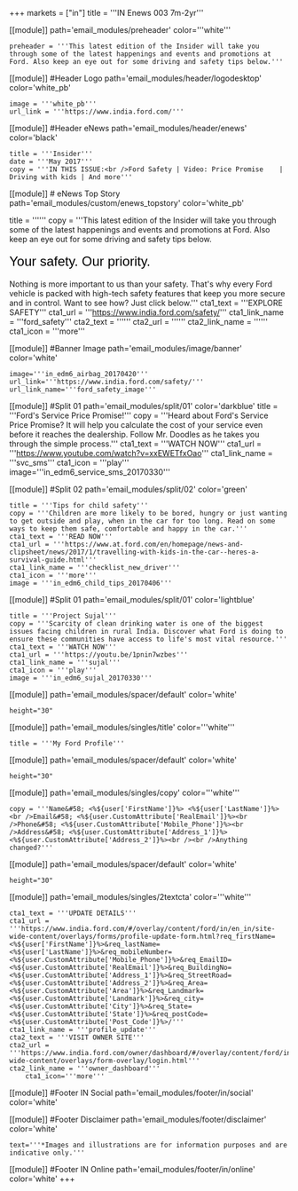 +++
markets = ["in"]
title = '''IN Enews 003 7m-2yr'''

[[module]]
path='email_modules/preheader'
color='''white'''

	preheader = '''This latest edition of the Insider will take you through some of the latest happenings and events and promotions at Ford. Also keep an eye out for some driving and safety tips below.'''

[[module]] #Header Logo
path='email_modules/header/logodesktop'
color='white_pb'

	image = '''white_pb'''
	url_link = '''https://www.india.ford.com/'''

[[module]] #Header eNews
path='email_modules/header/enews'
color='black'

	title = '''Insider'''
	date = '''May 2017'''
	copy = '''IN THIS ISSUE:<br />Ford Safety | Video: Price Promise	| Driving with kids | And more'''

[[module]] # eNews Top Story
path='email_modules/custom/enews_topstory'
color='white_pb'

title = ''''''
	copy = '''This latest edition of the Insider will take you through some of the latest happenings and events and promotions at Ford. Also keep an eye out for some driving and safety tips below. <br /><br /><span style="color:#000001; font-size: 24px; font-family: 'Arial','Helvetica','Sans-Serif'; line-height: 30px; font-weight: normal; font-style: regular;">Your safety. Our priority.</span><br /><br />Nothing is more important to us than your safety. That's why every Ford vehicle is packed with high-tech safety features that keep you more secure and in control. Want to see how? Just click below.'''
	cta1_text = '''EXPLORE SAFETY'''
	cta1_url = '''https://www.india.ford.com/safety/'''
	cta1_link_name = '''ford_safety'''
	cta2_text = ''''''
	cta2_url = ''''''
	cta2_link_name = ''''''
	cta1_icon = '''more'''

[[module]] #Banner Image
path='email_modules/image/banner'
color='white'

	image='''in_edm6_airbag_20170420'''
	url_link='''https://www.india.ford.com/safety/'''
	url_link_name='''ford_safety_image'''

[[module]] #Split 01
path='email_modules/split/01'
color='darkblue'
title = '''Ford's Service Price Promise!'''
	copy = '''Heard about Ford's Service Price Promise? It will help you calculate the cost of your service even before it reaches the dealership. Follow Mr. Doodles as he takes you through the simple process.'''
	cta1_text = '''WATCH NOW'''
	cta1_url = '''https://www.youtube.com/watch?v=xxEWETfxOao'''
	cta1_link_name = '''svc_sms'''
	cta1_icon = '''play'''
	image='''in_edm6_service_sms_20170330'''

[[module]] #Split 02
path='email_modules/split/02'
color='green'

	title = '''Tips for child safety'''
	copy = '''Children are more likely to be bored, hungry or just wanting to get outside and play, when in the car for too long. Read on some ways to keep them safe, comfortable and happy in the car.'''
	cta1_text = '''READ NOW'''
	cta1_url = '''https://www.at.ford.com/en/homepage/news-and-clipsheet/news/2017/1/travelling-with-kids-in-the-car--heres-a-survival-guide.html'''
	cta1_link_name = '''checklist_new_driver'''
	cta1_icon = '''more'''
	image = '''in_edm6_child_tips_20170406'''

[[module]] #Split 01
path='email_modules/split/01'
color='lightblue'

	title = '''Project Sujal'''
	copy = '''Scarcity of clean drinking water is one of the biggest issues facing children in rural India. Discover what Ford is doing to ensure these communities have access to life's most vital resource.'''
	cta1_text = '''WATCH NOW'''
	cta1_url = '''https://youtu.be/1pnin7wzbes'''
	cta1_link_name = '''sujal'''
	cta1_icon = '''play'''
	image = '''in_edm6_sujal_20170330'''

[[module]]
path='email_modules/spacer/default'
color='white'

	height="30"

[[module]]
path='email_modules/singles/title'
color='''white'''

	title = '''My Ford Profile'''

[[module]]
path='email_modules/spacer/default'
color='white'

	height="30"

[[module]]
path='email_modules/singles/copy'
color='''white'''

	copy = '''Name&#58; <%${user['FirstName']}%> <%${user['LastName']}%><br />Email&#58; <%${user.CustomAttribute['RealEmail']}%><br />Phone&#58; <%${user.CustomAttribute['Mobile_Phone']}%><br />Address&#58; <%${user.CustomAttribute['Address_1']}%> <%${user.CustomAttribute['Address_2']}%><br /><br />Anything changed?'''

[[module]]
path='email_modules/spacer/default'
color='white'

	height="30"

[[module]]
path='email_modules/singles/2textcta'
color='''white'''

	cta1_text = '''UPDATE DETAILS'''
	cta1_url = '''https://www.india.ford.com/#/overlay/content/ford/in/en_in/site-wide-content/overlays/forms/profile-update-form.html?req_firstName=<%${user['FirstName']}%>&req_lastName=<%${user['LastName']}%>&req_mobileNumber=<%${user.CustomAttribute['Mobile_Phone']}%>&req_EmailID=<%${user.CustomAttribute['RealEmail']}%>&req_BuildingNo=<%${user.CustomAttribute['Address_1']}%>&req_StreetRoad=<%${user.CustomAttribute['Address_2']}%>&req_Area=<%${user.CustomAttribute['Area']}%>&req_Landmark=<%${user.CustomAttribute['Landmark']}%>&req_city=<%${user.CustomAttribute['City']}%>&req_State=<%${user.CustomAttribute['State']}%>&req_postCode=<%${user.CustomAttribute['Post_Code']}%>/'''
	cta1_link_name = '''profile_update'''
	cta2_text = '''VISIT OWNER SITE'''
	cta2_url = '''https://www.india.ford.com/owner/dashboard/#/overlay/content/ford/in/en_in/site-wide-content/overlays/form-overlay/login.html'''
	cta2_link_name = '''owner_dashboard'''
		cta1_icon='''more'''


[[module]] #Footer IN Social
path='email_modules/footer/in/social'
color='white'

[[module]] #Footer Disclaimer
path='email_modules/footer/disclaimer'
color='white'

	text='''*Images and illustrations are for information purposes and are indicative only.'''

[[module]] #Footer IN Online
path='email_modules/footer/in/online'
color='white'
+++